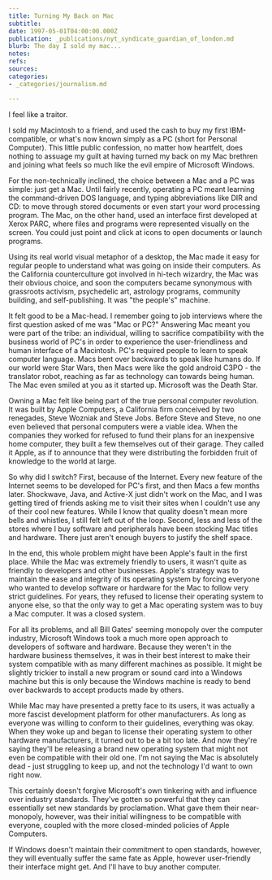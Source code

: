 ```yaml
---
title: Turning My Back on Mac
subtitle: 
date: 1997-05-01T04:00:00.000Z
publication: _publications/nyt_syndicate_guardian_of_london.md
blurb: The day I sold my mac...
notes: 
refs: 
sources: 
categories:
- _categories/journalism.md

---
```

I feel like a traitor.

I sold my Macintosh to a friend, and used the cash to buy my first IBM-compatible, or what's now known simply as a PC (short for Personal Computer). This little public confession, no matter how heartfelt, does nothing to assuage my guilt at having turned my back on my Mac brethren and joining what feels so much like the evil empire of Microsoft Windows.

For the non-technically inclined, the choice between a Mac and a PC was simple: just get a Mac. Until fairly recently, operating a PC meant learning the command-driven DOS language, and typing abbreviations like DIR and CD: to move through stored documents or even start your word processing program. The Mac, on the other hand, used an interface first developed at Xerox PARC, where files and programs were represented visually on the screen. You could just point and click at icons to open documents or launch programs.

Using its real world visual metaphor of a desktop, the Mac made it easy for regular people to understand what was going on inside their computers. As the California counterculture got involved in hi-tech wizardry, the Mac was their obvious choice, and soon the computers became synonymous with grassroots activism, psychedelic art, astrology programs, community building, and self-publishing. It was "the people's" machine.

It felt good to be a Mac-head. I remember going to job interviews where the first question asked of me was "Mac or PC?" Answering Mac meant you were part of the tribe: an individual, willing to sacrifice compatibility with the business world of PC's in order to experience the user-friendliness and human interface of a Macintosh. PC's required people to learn to speak computer language. Macs bent over backwards to speak like humans do. If our world were Star Wars, then Macs were like the gold android C3PO - the translator robot, reaching as far as technology can towards being human. The Mac even smiled at you as it started up. Microsoft was the Death Star.

Owning a Mac felt like being part of the true personal computer revolution. It was built by Apple Computers, a California firm conceived by two renegades, Steve Wozniak and Steve Jobs. Before Steve and Steve, no one even believed that personal computers were a viable idea. When the companies they worked for refused to fund their plans for an inexpensive home computer, they built a few themselves out of their garage. They called it Apple, as if to announce that they were distributing the forbidden fruit of knowledge to the world at large.

So why did I switch? First, because of the Internet. Every new feature of the Internet seems to be developed for PC's first, and then Macs a few months later. Shockwave, Java, and Active-X just didn't work on the Mac, and I was getting tired of friends asking me to visit their sites when I couldn't use any of their cool new features. While I know that quality doesn't mean more bells and whistles, I still felt left out of the loop. Second, less and less of the stores where I buy software and peripherals have been stocking Mac titles and hardware. There just aren't enough buyers to justify the shelf space.

In the end, this whole problem might have been Apple's fault in the first place. While the Mac was extremely friendly to users, it wasn't quite as friendly to developers and other businesses. Apple's strategy was to maintain the ease and integrity of its operating system by forcing everyone who wanted to develop software or hardware for the Mac to follow very strict guidelines. For years, they refused to license their operating system to anyone else, so that the only way to get a Mac operating system was to buy a Mac computer. It was a closed system.

For all its problems, and all Bill Gates' seeming monopoly over the computer industry, Microsoft Windows took a much more open approach to developers of software and hardware. Because they weren't in the hardware business themselves, it was in their best interest to make their system compatible with as many different machines as possible. It might be slightly trickier to install a new program or sound card into a Windows machine but this is only because the Windows machine is ready to bend over backwards to accept products made by others.

While Mac may have presented a pretty face to its users, it was actually a more fascist development platform for other manufacturers. As long as everyone was willing to conform to their guidelines, everything was okay. When they woke up and began to license their operating system to other hardware manufacturers, it turned out to be a bit too late. And now they're saying they'll be releasing a brand new operating system that might not even be compatible with their old one. I'm not saying the Mac is absolutely dead - just struggling to keep up, and not the technology I'd want to own right now.

This certainly doesn't forgive Microsoft's own tinkering with and influence over industry standards. They've gotten so powerful that they can essentially set new standards by proclamation. What gave them their near-monopoly, however, was their initial willingness to be compatible with everyone, coupled with the more closed-minded policies of Apple Computers.

If Windows doesn't maintain their commitment to open standards, however, they will eventually suffer the same fate as Apple, however user-friendly their interface might get. And I'll have to buy another computer.